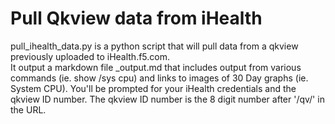 # Pull Qkview data from iHealth

pull_ihealth_data.py is a python script that will pull data from a qkview previously uploaded to iHealth.f5.com.  
It output a markdown file <device name>_output.md that includes output from various commands (ie. show /sys cpu) and links to images of 30 Day graphs (ie. System CPU).
You'll be prompted for your iHealth credentials and the qkview ID number. The qkview ID number is the 8 digit number after '/qv/' in the URL. 

